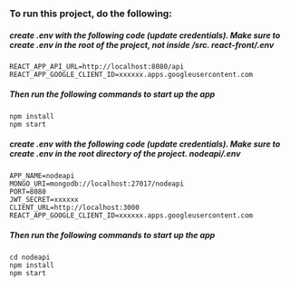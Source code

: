 
### To run this project, do the following:

##### create .env with the following code (update credentials). Make sure to create .env in the root of the project, not inside /src. react-front/.env

```
REACT_APP_API_URL=http://localhost:8080/api
REACT_APP_GOOGLE_CLIENT_ID=xxxxxx.apps.googleusercontent.com
```

##### Then run the following commands to start up the app

```
npm install
npm start
```

##### create .env with the following code (update credentials). Make sure to create .env in the root directory of the project. nodeapi/.env

```
APP_NAME=nodeapi
MONGO_URI=mongodb://localhost:27017/nodeapi
PORT=8080
JWT_SECRET=xxxxxx
CLIENT_URL=http://localhost:3000
REACT_APP_GOOGLE_CLIENT_ID=xxxxxx.apps.googleusercontent.com
```

##### Then run the following commands to start up the app

```
cd nodeapi
npm install
npm start
```
